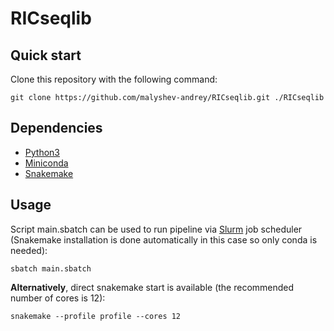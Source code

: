 # RICseqlib

## Quick start
Clone this repository with the following command:

```{bash}
git clone https://github.com/malyshev-andrey/RICseqlib.git ./RICseqlib
```

## Dependencies

- [Python3](https://github.com/python/cpython)
- [Miniconda](https://docs.anaconda.com/free/miniconda/index.html)
- [Snakemake](https://anaconda.org/bioconda/snakemake)

## Usage

Script main.sbatch can be used to run pipeline via [Slurm](https://github.com/SchedMD/slurm) job scheduler (Snakemake installation is done automatically in this case so
only conda is needed):

```{bash}
sbatch main.sbatch
```

**Alternatively**, direct snakemake start is available (the recommended number of
cores is 12):

```
snakemake --profile profile --cores 12
```


